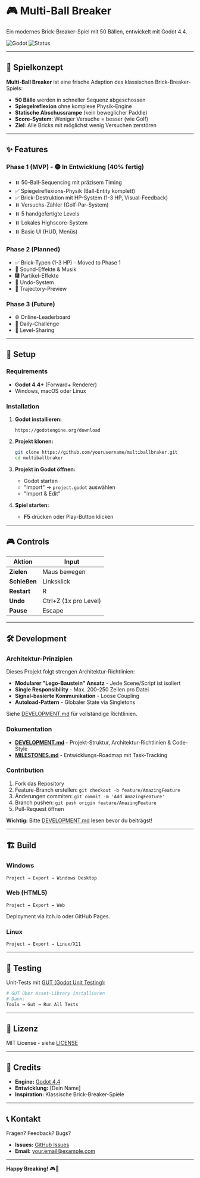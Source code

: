 # 🎮 Multi-Ball Breaker

Ein modernes Brick-Breaker-Spiel mit 50 Bällen, entwickelt mit Godot 4.4.

![Godot](https://img.shields.io/badge/Godot-4.4%2B-blue?logo=godot-engine)
![Status](https://img.shields.io/badge/Status-In%20Development-yellow)

---

## 🎯 Spielkonzept

**Multi-Ball Breaker** ist eine frische Adaption des klassischen Brick-Breaker-Spiels:

- **50 Bälle** werden in schneller Sequenz abgeschossen
- **Spiegelreflexion** ohne komplexe Physik-Engine
- **Statische Abschussrampe** (kein beweglicher Paddle)
- **Score-System**: Weniger Versuche = besser (wie Golf)
- **Ziel**: Alle Bricks mit möglichst wenig Versuchen zerstören

---

## ✨ Features

### Phase 1 (MVP) - 🟡 In Entwicklung (40% fertig)
- ⏸️ 50-Ball-Sequencing mit präzisem Timing
- ✅ Spiegelreflexions-Physik (Ball-Entity komplett)
- ✅ Brick-Destruktion mit HP-System (1-3 HP, Visual-Feedback)
- ⏸️ Versuchs-Zähler (Golf-Par-System)
- ⏸️ 5 handgefertigte Levels
- ⏸️ Lokales Highscore-System
- ⏸️ Basic UI (HUD, Menüs)

### Phase 2 (Planned)
- ✅ Brick-Typen (1-3 HP) - Moved to Phase 1
- 🎵 Sound-Effekte & Musik
- 🎆 Partikel-Effekte
- 🔄 Undo-System
- 🎯 Trajectory-Preview

### Phase 3 (Future)
- 🌐 Online-Leaderboard
- 📅 Daily-Challenge
- 🎨 Level-Sharing

---

## 🚀 Setup

### Requirements

- **Godot 4.4+** (Forward+ Renderer)
- Windows, macOS oder Linux

### Installation

1. **Godot installieren:**
   ```
   https://godotengine.org/download
   ```

2. **Projekt klonen:**
   ```bash
   git clone https://github.com/yourusername/multiballbraker.git
   cd multiballbraker
   ```

3. **Projekt in Godot öffnen:**
   - Godot starten
   - "Import" → `project.godot` auswählen
   - "Import & Edit"

4. **Spiel starten:**
   - **F5** drücken oder Play-Button klicken

---

## 🎮 Controls

| Aktion | Input |
|--------|-------|
| **Zielen** | Maus bewegen |
| **Schießen** | Linksklick |
| **Restart** | R |
| **Undo** | Ctrl+Z (1x pro Level) |
| **Pause** | Escape |

---

## 🛠️ Development

### Architektur-Prinzipien

Dieses Projekt folgt strengen Architektur-Richtlinien:

- **Modularer "Lego-Baustein" Ansatz** - Jede Scene/Script ist isoliert
- **Single Responsibility** - Max. 200-250 Zeilen pro Datei
- **Signal-basierte Kommunikation** - Loose Coupling
- **Autoload-Pattern** - Globaler State via Singletons

Siehe [DEVELOPMENT.md](DEVELOPMENT.md) für vollständige Richtlinien.

### Dokumentation

- **[DEVELOPMENT.md](DEVELOPMENT.md)** - Projekt-Struktur, Architektur-Richtlinien & Code-Style
- **[MILESTONES.md](MILESTONES.md)** - Entwicklungs-Roadmap mit Task-Tracking

### Contribution

1. Fork das Repository
2. Feature-Branch erstellen: `git checkout -b feature/AmazingFeature`
3. Änderungen commiten: `git commit -m 'Add AmazingFeature'`
4. Branch pushen: `git push origin feature/AmazingFeature`
5. Pull-Request öffnen

**Wichtig:** Bitte [DEVELOPMENT.md](DEVELOPMENT.md) lesen bevor du beiträgst!

---

## 🏗️ Build

### Windows

```
Project → Export → Windows Desktop
```

### Web (HTML5)

```
Project → Export → Web
```

Deployment via itch.io oder GitHub Pages.

### Linux

```
Project → Export → Linux/X11
```

---

## 🧪 Testing

Unit-Tests mit [GUT (Godot Unit Testing)](https://github.com/bitwes/Gut):

```bash
# GUT über Asset-Library installieren
# Dann:
Tools → Gut → Run All Tests
```

---

## 📜 Lizenz

MIT License - siehe [LICENSE](LICENSE)

---

## 🙏 Credits

- **Engine:** [Godot 4.4](https://godotengine.org/)
- **Entwicklung:** [Dein Name]
- **Inspiration:** Klassische Brick-Breaker-Spiele

---

## 📞 Kontakt

Fragen? Feedback? Bugs?

- **Issues:** [GitHub Issues](https://github.com/yourusername/multiballbraker/issues)
- **Email:** your.email@example.com

---

**Happy Breaking!** 🎮🧱
